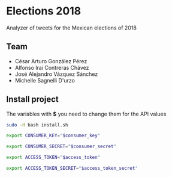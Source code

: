 # Elections 2018

Analyzer of tweets for the Mexican elections of 2018

## Team

- César Arturo González Pérez
- Alfonso Iraí Contreras Chávez
- José Alejandro Vázquez Sánchez
- Michelle Sagnelli D'urzo

## Install project

The variables with **$** you need to change them for the API values

```bash
sudo -H bash install.sh

export CONSUMER_KEY="$consumer_key"

export CONSUMER_SECRET="$consumer_secret"

export ACCESS_TOKEN="$access_token"

export ACCESS_TOKEN_SECRET="$access_token_secret"
```